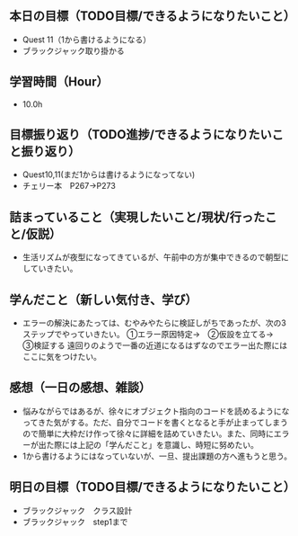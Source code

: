 ## 本日の目標（TODO目標/できるようになりたいこと）
- Quest 11（1から書けるようになる）
- ブラックジャック取り掛かる
## 学習時間（Hour）
- 10.0h
## 目標振り返り（TODO進捗/できるようになりたいこと振り返り）
- Quest10,11(まだ1からは書けるようになってない)
- チェリー本　P267→P273
## 詰まっていること（実現したいこと/現状/行ったこと/仮説）
- 生活リズムが夜型になってきているが、午前中の方が集中できるので朝型にしていきたい。
## 学んだこと（新しい気付き、学び）
- エラーの解決にあたっては、むやみやたらに検証しがちであったが、次の3ステップでやっていきたい。
①エラー原因特定→　②仮設を立てる→　③検証する
遠回りのようで一番の近道になるはずなのでエラー出た際にはここに気をつけたい。
## 感想（一日の感想、雑談）
- 悩みながらではあるが、徐々にオブジェクト指向のコードを読めるようになってきた気がする。ただ、自分でコードを書くとなると手が止まってしまうので簡単に大枠だけ作って徐々に詳細を詰めていきたい。また、同時にエラーが出た際には上記の「学んだこと」を意識し、時短に努めたい。
- 1から書けるようにはなっていないが、一旦、提出課題の方へ進もうと思う。
## 明日の目標（TODO目標/できるようになりたいこと）
- ブラックジャック　クラス設計
- ブラックジャック　step1まで

